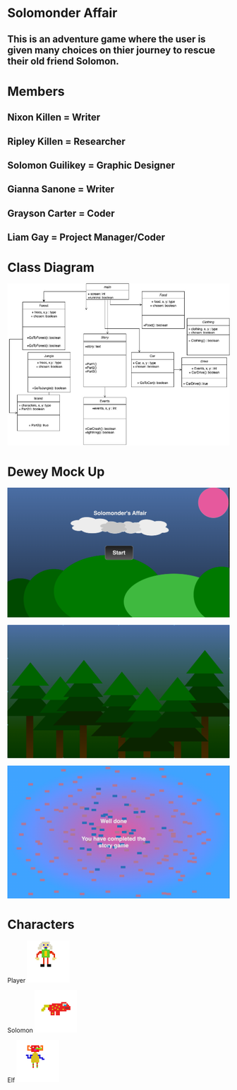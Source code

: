 # Solomonder Affair
## This is an adventure game where the user is given many choices on thier journey to rescue their old friend Solomon. 

# Members
## Nixon Killen = Writer 
## Ripley Killen = Researcher
## Solomon Guilikey = Graphic Designer
## Gianna Sanone = Writer
## Grayson Carter = Coder
## Liam Gay = Project Manager/Coder
# Class Diagram

![Gameplay](https://github.com/LiamTGay/Adventure-Story/blob/main/images/Final%20Diagram.jpg?raw=true)

# Dewey Mock Up
![Start Screen](https://github.com/LiamTGay/Adventure-Story/blob/main/images/Start%20Screen.png?raw=true)

![Forest Background](https://github.com/LiamTGay/Adventure-Story/blob/main/images/Forest.png?raw=true)

![Win Screen](https://github.com/LiamTGay/Adventure-Story/blob/main/images/Win%20Screen.png?raw=true)

# Characters
Player
![Player](https://github.com/LiamTGay/Adventure-Story/blob/main/images/Grayson.png.png?raw=true)

Solomon
![Solomonder](https://github.com/LiamTGay/Adventure-Story/blob/main/images/Real%20Solomonder.png?raw=true)

Elf
![Elf](https://github.com/LiamTGay/Adventure-Story/blob/main/images/Elf.png?raw=true)
